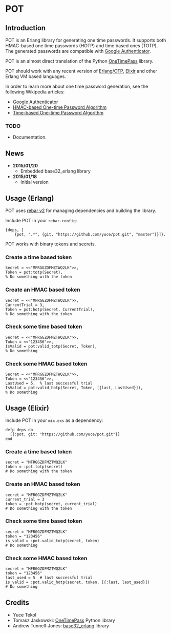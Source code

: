 # POT

## Introduction

POT is an Erlang library for generating one time passwords. It supports both HMAC-based one time passwords (HOTP) and time based ones (TOTP). The generated passwords are compatible with [Google Authenticator](http://en.wikipedia.org/wiki/Google_Authenticator).

POT is an almost direct translation of the Python [OneTimePass](https://github.com/tadeck/onetimepass) library.

POT should work with any recent version of [Erlang/OTP](http://www.erlang.org/), [Elixir](http://elixir-lang.org/) and other Erlang VM based languages.

In order to learn more about one time password generation, see the following Wikipedia articles:

- [Google Authenticator](http://en.wikipedia.org/wiki/Google_Authenticator)
- [HMAC-based One-time Password Algorithm](http://en.wikipedia.org/wiki/HMAC-based_One-time_Password_Algorithm)
- [Time-based One-time Password Algorithm](http://en.wikipedia.org/wiki/Time-based_One-time_Password_Algorithm)

### TODO

- Documentation.

## News

- **2015/01/20**
  - Embedded base32_erlang library  
- **2015/01/18**
  - Initial version


## Usage (Erlang)

POT uses [rebar v2](https://github.com/rebar/rebar) for managing dependencies and building the library.

Include POT in your `rebar.config`:

    {deps, [
        {pot, ".*", {git, "https://github.com/yuce/pot.git", "master"}}]}.

POT works with binary tokens and secrets.

### Create a time based token

    Secret = <<"MFRGGZDFMZTWQ2LK">>,
    Token = pot:totp(Secret),
    % Do something with the token

### Create an HMAC based token

    Secret = <<"MFRGGZDFMZTWQ2LK">>,
    CurrentTrial = 3,
    Token = pot:hotp(Secret, CurrentTrial),
    % Do something with the token

### Check some time based token

    Secret = <<"MFRGGZDFMZTWQ2LK">>,
    Token = <<"123456">>,
    IsValid = pot:valid_totp(Secret, Token),
    % Do something

### Check some HMAC based token

    Secret = <<"MFRGGZDFMZTWQ2LK">>,
    Token = <<"123456">>,
    LastUsed = 5,  % last successful trial
    IsValid = pot:valid_hotp(Secret, Token, [{last, LastUsed}]),
    % Do something

## Usage (Elixir)

Include POT in your `mix.exs` as a dependency:

    defp deps do
      [{:pot, git: "https://github.com/yuce/pot.git"}]
    end

### Create a time based token

    secret = "MFRGGZDFMZTWQ2LK"
    token = :pot.totp(secret)
    # Do something with the token

### Create an HMAC based token

    secret = "MFRGGZDFMZTWQ2LK"
    current_trial = 3
    token = :pot.hotp(secret, current_trial)
    # Do something with the token

### Check some time based token

    secret = "MFRGGZDFMZTWQ2LK"
    token = "123456"
    is_valid = :pot.valid_totp(secret, token)
    # Do something

### Check some HMAC based token

    secret = "MFRGGZDFMZTWQ2LK"
    token = "123456"
    last_used = 5  # last successful trial
    is_valid = :pot.valid_hotp(secret, token, [{:last, last_used}])
    # Do something

## Credits

- Yuce Tekol
- Tomasz Jaskowski: [OneTimePass](https://github.com/tadeck/onetimepass) Python library
- Andrew Tunnell-Jones: [base32_erlang](https://github.com/aetrion/base32_erlang) library
